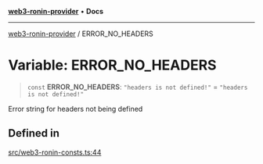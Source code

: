 [**web3-ronin-provider**](../README.md) • **Docs**

***

[web3-ronin-provider](../globals.md) / ERROR\_NO\_HEADERS

# Variable: ERROR\_NO\_HEADERS

> `const` **ERROR\_NO\_HEADERS**: `"headers is not defined!"` = `"headers is not defined!"`

Error string for headers not being defined

## Defined in

[src/web3-ronin-consts.ts:44](https://github.com/chuacw/web3-ronin-provider/blob/dab3da736520006c9aeb4dab1fb5f7a56228c341/src/web3-ronin-consts.ts#L44)
